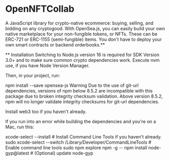 # OpenNFTCollab

A JavaScript library for crypto-native ecommerce: buying, selling, and bidding on any cryptogood. With OpenSea.js, you can easily build your own native marketplace for your non-fungible tokens, or NFTs. These can be ERC-721 or ERC-1155 (semi-fungible) items. You don't have to deploy your own smart contracts or backend orderbooks.**

**
Installation
Switching to Node.js version 16 is required for SDK Version 3.0+ and to make sure common crypto dependencies work. Execute nvm use, if you have Node Version Manager.

Then, in your project, run:

npm install --save opensea-js
Warning Due to the use of git-url dependencies, versions of npm below 8.5.2 are incompatible with this package due to broken integrity checksum validation. Above version 8.5.2, npm will no longer validate integrity checksums for git-url dependencies.

Install web3 too if you haven't already.

If you run into an error while building the dependencies and you're on a Mac, run this:

xcode-select --install # Install Command Line Tools if you haven't already.
sudo xcode-select --switch /Library/Developer/CommandLineTools # Enable command line tools
sudo npm explore npm -g -- npm install node-gyp@latest # (Optional) update node-gyp


